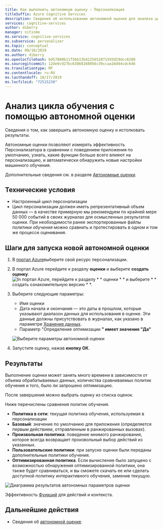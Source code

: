 ```yaml
---
title: Как выполнить автономную оценку — Персонализация
titleSuffix: Azure Cognitive Services
description: Сведения об использовании автономной оценки для анализа цикла обучения
services: cognitive-services
author: diberry
manager: nitinme
ms.service: cognitive-services
ms.subservice: personalizer
ms.topic: conceptual
ms.date: 09/10/2019
ms.author: diberry
ms.openlocfilehash: bd57880b11f56b13b4225652071593d29dcc6280
ms.sourcegitcommit: 12de9c927bc63868168056c39ccaa16d44cdc646
ms.translationtype: MT
ms.contentlocale: ru-RU
ms.lasthandoff: 10/17/2019
ms.locfileid: "72515230"
---
```

# <a name="analyze-your-learning-loop-with-an-offline-evaluation"></a>Анализ цикла обучения с помощью автономной оценки

Сведения о том, как завершить автономную оценку и истолковать результаты.

Автономные оценки позволяют измерять эффективность Персонализатора в сравнении с поведением приложения по умолчанию, узнать, какие функции больше всего влияют на персонализацию, и автоматически обнаружить новые настройки машинного обучения.

Дополнительные сведения см. в разделе [Автономные оценки](concepts-offline-evaluation.md).


## <a name="prerequisites"></a>Технические условия

* Настроенный цикл персонализации
* Цикл персонализации должен иметь репрезентативный объем данных — в качестве примерную мы рекомендуем по крайней мере 50 000 событий в своих журналах для осмысленных результатов оценки. При необходимости ранее экспортированные файлы _политики обучения_ можно сравнить и протестировать в одном и том же процессе оценивания.

## <a name="steps-to-start-a-new-offline-evaluation"></a>Шаги для запуска новой автономной оценки

1. В [портал Azure](https://azure.microsoft.com/free/)выберите свой ресурс персонализации.
1. В портал Azure перейдите к разделу **оценки** и выберите **создать оценку**.
    ![In портал Azure, перейдите к разделу * * оценки * * и выберите * * создать ознакомительную версию * *. ](./media/offline-evaluation/create-new-offline-evaluation.png)
1. Выберите следующие параметры:

    * Имя оценки
    * Дата начала и окончания — это даты в прошлом, которые указывают диапазон данных для использования в оценке. Эти данные должны присутствовать в журналах, как указано в параметре [Хранение данных](how-to-settings.md).
    * Параметр "Определение оптимизации **" имеет значение "Да"**

    ![Выберите параметры автономной оценки](./media/offline-evaluation/create-an-evaluation-form.png)

1. Запустите оценку, нажав **кнопку ОК**. 

## <a name="results"></a>Результаты

Выполнение оценки может занять много времени в зависимости от объема обрабатываемых данных, количества сравниваемых политик обучения и того, было ли запрошено оптимизацию.

После завершения можно выбрать оценку из списка оценок. 

Ниже перечислены сравнения политик обучения.

* **Политика в сети**: текущая политика обучения, используемая в персонализации
* **Базовый**: значение по умолчанию для приложения (определяется первым действием, отправленным в ранжированных вызовах).
* **Произвольная политика**: поведение мнимого ранжирования, которое всегда возвращает произвольный выбор действий из указанных.
* **Пользовательские политики**: при запуске оценки были переданы дополнительные политики обучения.
* **Оптимизированная политика**. Если вычисление было запущено с возможностью обнаружения оптимизированной политики, она также будет сравниваться, и вы сможете скачать ее или сделать доступной политику интерактивного обучения, заменив текущую.

![Диаграмма результатов автономных параметров оценки](./media/offline-evaluation/evaluation-results.png)

Эффективность [Функций](concepts-features.md) для действий и контекста.

## <a name="next-steps"></a>Дальнейшие действия

* Сведения об [автономной оценке](concepts-offline-evaluation.md).
